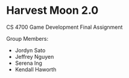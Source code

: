 # Harvest Moon 2.0

CS 4700 Game Development Final Assignment

Group Members:
<ul>
  <li>Jordyn Sato</li>
  <li>Jeffrey Nguyen</li>
  <li>Serena Ing</li>
  <li>Kendall Haworth</li>
</ul>
